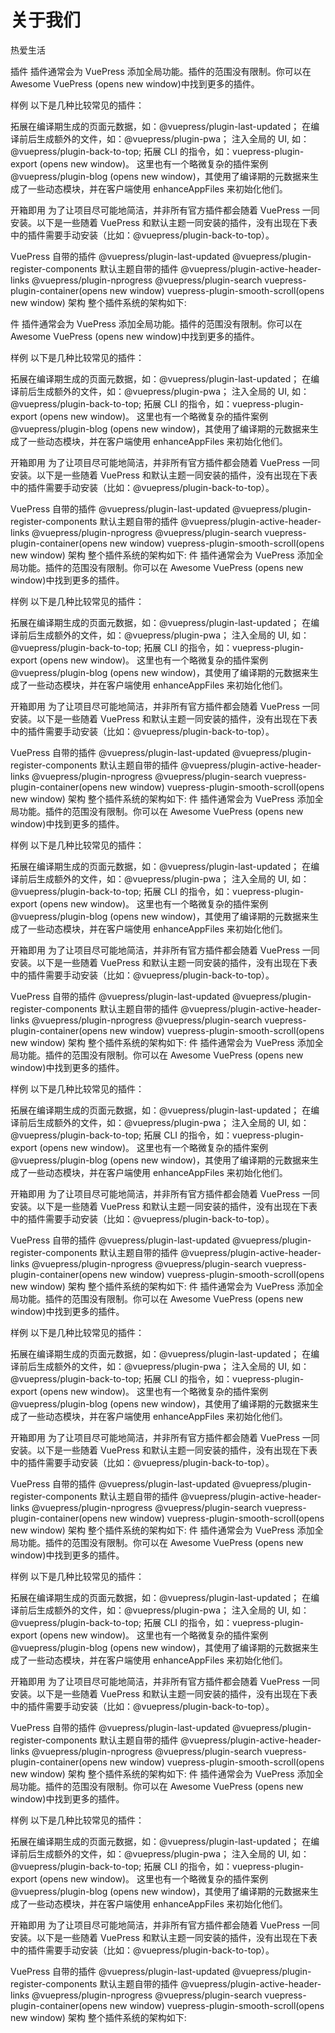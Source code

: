 # 关于我们

热爱生活





插件
插件通常会为 VuePress 添加全局功能。插件的范围没有限制。你可以在 Awesome VuePress (opens new window)中找到更多的插件。

样例
以下是几种比较常见的插件：

拓展在编译期生成的页面元数据，如：@vuepress/plugin-last-updated；
在编译前后生成额外的文件，如：@vuepress/plugin-pwa；
注入全局的 UI, 如：@vuepress/plugin-back-to-top;
拓展 CLI 的指令，如：vuepress-plugin-export (opens new window)。
这里也有一个略微复杂的插件案例 @vuepress/plugin-blog (opens new window)，其使用了编译期的元数据来生成了一些动态模块，并在客户端使用 enhanceAppFiles 来初始化他们。


























开箱即用
为了让项目尽可能地简洁，并非所有官方插件都会随着 VuePress 一同安装。以下是一些随着 VuePress 和默认主题一同安装的插件，没有出现在下表中的插件需要手动安装（比如：@vuepress/plugin-back-to-top）。

VuePress 自带的插件
@vuepress/plugin-last-updated
@vuepress/plugin-register-components
默认主题自带的插件
@vuepress/plugin-active-header-links
@vuepress/plugin-nprogress
@vuepress/plugin-search
vuepress-plugin-container(opens new window)
vuepress-plugin-smooth-scroll(opens new window)
架构
整个插件系统的架构如下:


件
插件通常会为 VuePress 添加全局功能。插件的范围没有限制。你可以在 Awesome VuePress (opens new window)中找到更多的插件。

样例
以下是几种比较常见的插件：

拓展在编译期生成的页面元数据，如：@vuepress/plugin-last-updated；
在编译前后生成额外的文件，如：@vuepress/plugin-pwa；
注入全局的 UI, 如：@vuepress/plugin-back-to-top;
拓展 CLI 的指令，如：vuepress-plugin-export (opens new window)。
这里也有一个略微复杂的插件案例 @vuepress/plugin-blog (opens new window)，其使用了编译期的元数据来生成了一些动态模块，并在客户端使用 enhanceAppFiles 来初始化他们。


























开箱即用
为了让项目尽可能地简洁，并非所有官方插件都会随着 VuePress 一同安装。以下是一些随着 VuePress 和默认主题一同安装的插件，没有出现在下表中的插件需要手动安装（比如：@vuepress/plugin-back-to-top）。

VuePress 自带的插件
@vuepress/plugin-last-updated
@vuepress/plugin-register-components
默认主题自带的插件
@vuepress/plugin-active-header-links
@vuepress/plugin-nprogress
@vuepress/plugin-search
vuepress-plugin-container(opens new window)
vuepress-plugin-smooth-scroll(opens new window)
架构
整个插件系统的架构如下:
件
插件通常会为 VuePress 添加全局功能。插件的范围没有限制。你可以在 Awesome VuePress (opens new window)中找到更多的插件。

样例
以下是几种比较常见的插件：

拓展在编译期生成的页面元数据，如：@vuepress/plugin-last-updated；
在编译前后生成额外的文件，如：@vuepress/plugin-pwa；
注入全局的 UI, 如：@vuepress/plugin-back-to-top;
拓展 CLI 的指令，如：vuepress-plugin-export (opens new window)。
这里也有一个略微复杂的插件案例 @vuepress/plugin-blog (opens new window)，其使用了编译期的元数据来生成了一些动态模块，并在客户端使用 enhanceAppFiles 来初始化他们。


























开箱即用
为了让项目尽可能地简洁，并非所有官方插件都会随着 VuePress 一同安装。以下是一些随着 VuePress 和默认主题一同安装的插件，没有出现在下表中的插件需要手动安装（比如：@vuepress/plugin-back-to-top）。

VuePress 自带的插件
@vuepress/plugin-last-updated
@vuepress/plugin-register-components
默认主题自带的插件
@vuepress/plugin-active-header-links
@vuepress/plugin-nprogress
@vuepress/plugin-search
vuepress-plugin-container(opens new window)
vuepress-plugin-smooth-scroll(opens new window)
架构
整个插件系统的架构如下:
件
插件通常会为 VuePress 添加全局功能。插件的范围没有限制。你可以在 Awesome VuePress (opens new window)中找到更多的插件。

样例
以下是几种比较常见的插件：

拓展在编译期生成的页面元数据，如：@vuepress/plugin-last-updated；
在编译前后生成额外的文件，如：@vuepress/plugin-pwa；
注入全局的 UI, 如：@vuepress/plugin-back-to-top;
拓展 CLI 的指令，如：vuepress-plugin-export (opens new window)。
这里也有一个略微复杂的插件案例 @vuepress/plugin-blog (opens new window)，其使用了编译期的元数据来生成了一些动态模块，并在客户端使用 enhanceAppFiles 来初始化他们。


























开箱即用
为了让项目尽可能地简洁，并非所有官方插件都会随着 VuePress 一同安装。以下是一些随着 VuePress 和默认主题一同安装的插件，没有出现在下表中的插件需要手动安装（比如：@vuepress/plugin-back-to-top）。

VuePress 自带的插件
@vuepress/plugin-last-updated
@vuepress/plugin-register-components
默认主题自带的插件
@vuepress/plugin-active-header-links
@vuepress/plugin-nprogress
@vuepress/plugin-search
vuepress-plugin-container(opens new window)
vuepress-plugin-smooth-scroll(opens new window)
架构
整个插件系统的架构如下:
件
插件通常会为 VuePress 添加全局功能。插件的范围没有限制。你可以在 Awesome VuePress (opens new window)中找到更多的插件。

样例
以下是几种比较常见的插件：

拓展在编译期生成的页面元数据，如：@vuepress/plugin-last-updated；
在编译前后生成额外的文件，如：@vuepress/plugin-pwa；
注入全局的 UI, 如：@vuepress/plugin-back-to-top;
拓展 CLI 的指令，如：vuepress-plugin-export (opens new window)。
这里也有一个略微复杂的插件案例 @vuepress/plugin-blog (opens new window)，其使用了编译期的元数据来生成了一些动态模块，并在客户端使用 enhanceAppFiles 来初始化他们。


























开箱即用
为了让项目尽可能地简洁，并非所有官方插件都会随着 VuePress 一同安装。以下是一些随着 VuePress 和默认主题一同安装的插件，没有出现在下表中的插件需要手动安装（比如：@vuepress/plugin-back-to-top）。

VuePress 自带的插件
@vuepress/plugin-last-updated
@vuepress/plugin-register-components
默认主题自带的插件
@vuepress/plugin-active-header-links
@vuepress/plugin-nprogress
@vuepress/plugin-search
vuepress-plugin-container(opens new window)
vuepress-plugin-smooth-scroll(opens new window)
架构
整个插件系统的架构如下:
件
插件通常会为 VuePress 添加全局功能。插件的范围没有限制。你可以在 Awesome VuePress (opens new window)中找到更多的插件。

样例
以下是几种比较常见的插件：

拓展在编译期生成的页面元数据，如：@vuepress/plugin-last-updated；
在编译前后生成额外的文件，如：@vuepress/plugin-pwa；
注入全局的 UI, 如：@vuepress/plugin-back-to-top;
拓展 CLI 的指令，如：vuepress-plugin-export (opens new window)。
这里也有一个略微复杂的插件案例 @vuepress/plugin-blog (opens new window)，其使用了编译期的元数据来生成了一些动态模块，并在客户端使用 enhanceAppFiles 来初始化他们。


























开箱即用
为了让项目尽可能地简洁，并非所有官方插件都会随着 VuePress 一同安装。以下是一些随着 VuePress 和默认主题一同安装的插件，没有出现在下表中的插件需要手动安装（比如：@vuepress/plugin-back-to-top）。

VuePress 自带的插件
@vuepress/plugin-last-updated
@vuepress/plugin-register-components
默认主题自带的插件
@vuepress/plugin-active-header-links
@vuepress/plugin-nprogress
@vuepress/plugin-search
vuepress-plugin-container(opens new window)
vuepress-plugin-smooth-scroll(opens new window)
架构
整个插件系统的架构如下:
件
插件通常会为 VuePress 添加全局功能。插件的范围没有限制。你可以在 Awesome VuePress (opens new window)中找到更多的插件。

样例
以下是几种比较常见的插件：

拓展在编译期生成的页面元数据，如：@vuepress/plugin-last-updated；
在编译前后生成额外的文件，如：@vuepress/plugin-pwa；
注入全局的 UI, 如：@vuepress/plugin-back-to-top;
拓展 CLI 的指令，如：vuepress-plugin-export (opens new window)。
这里也有一个略微复杂的插件案例 @vuepress/plugin-blog (opens new window)，其使用了编译期的元数据来生成了一些动态模块，并在客户端使用 enhanceAppFiles 来初始化他们。


























开箱即用
为了让项目尽可能地简洁，并非所有官方插件都会随着 VuePress 一同安装。以下是一些随着 VuePress 和默认主题一同安装的插件，没有出现在下表中的插件需要手动安装（比如：@vuepress/plugin-back-to-top）。

VuePress 自带的插件
@vuepress/plugin-last-updated
@vuepress/plugin-register-components
默认主题自带的插件
@vuepress/plugin-active-header-links
@vuepress/plugin-nprogress
@vuepress/plugin-search
vuepress-plugin-container(opens new window)
vuepress-plugin-smooth-scroll(opens new window)
架构
整个插件系统的架构如下:
件
插件通常会为 VuePress 添加全局功能。插件的范围没有限制。你可以在 Awesome VuePress (opens new window)中找到更多的插件。

样例
以下是几种比较常见的插件：

拓展在编译期生成的页面元数据，如：@vuepress/plugin-last-updated；
在编译前后生成额外的文件，如：@vuepress/plugin-pwa；
注入全局的 UI, 如：@vuepress/plugin-back-to-top;
拓展 CLI 的指令，如：vuepress-plugin-export (opens new window)。
这里也有一个略微复杂的插件案例 @vuepress/plugin-blog (opens new window)，其使用了编译期的元数据来生成了一些动态模块，并在客户端使用 enhanceAppFiles 来初始化他们。


























开箱即用
为了让项目尽可能地简洁，并非所有官方插件都会随着 VuePress 一同安装。以下是一些随着 VuePress 和默认主题一同安装的插件，没有出现在下表中的插件需要手动安装（比如：@vuepress/plugin-back-to-top）。

VuePress 自带的插件
@vuepress/plugin-last-updated
@vuepress/plugin-register-components
默认主题自带的插件
@vuepress/plugin-active-header-links
@vuepress/plugin-nprogress
@vuepress/plugin-search
vuepress-plugin-container(opens new window)
vuepress-plugin-smooth-scroll(opens new window)
架构
整个插件系统的架构如下: